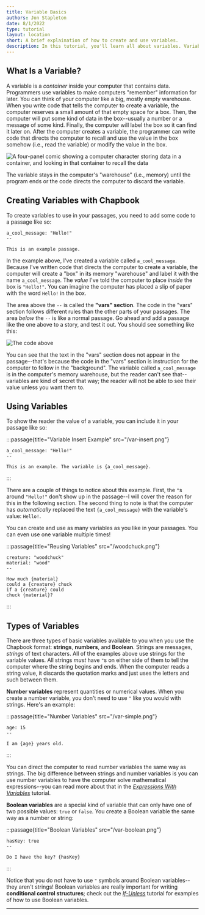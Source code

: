 ```yaml
---
title: Variable Basics
authors: Jon Stapleton
date: 8/1/2022
type: tutorial
layout: location
short: A brief explaination of how to create and use variables.
description: In this tutorial, you'll learn all about variables. Variables are containers that store information; they allow you to direct your story to "remember" information for later, and use that information across multiple passages. Using variables allows you to simplify stories with a lot of repetition, but they also open up lots of creative possibilities after you learn some other skills, like modifying variables across your story or using variables to embed passages.
---
```


## What Is a Variable?

A variable is a *container* inside your computer that contains data. Programmers use variables to make computers "remember" information for later. You can think of your computer like a big, mostly empty warehouse. When you write code that tells the computer to create a variable, the computer reserves a small amount of that empty space for a box. Then, the computer will put some kind of data in the box--usually a number or a message of some kind. Finally, the computer will label the box so it can find it later on. After the computer creates a variable, the programmer can write code that directs the computer to recall and use the value in the box somehow (i.e., read the variable) or modify the value in the box. 

![A four-panel comic showing a computer character storing data in a container, and looking in that container to recall the data](/var-comic.png)

The variable stays in the computer's "warehouse" (i.e., memory) until the program ends or the code directs the computer to discard the variable.

## Creating Variables with Chapbook

To create variables to use in your passages, you need to add some code to a passage like so:

```
a_cool_message: "Hello!"
--

This is an example passage.
```

In the example above, I've created a variable called `a_cool_message`. Because I've written code that directs the computer to create a variable, the computer will create a "box" in its memory "warehouse" and label it with the name `a_cool_message`. The *value* I've told the computer to place *inside* the box is `"Hello!"`. You can imagine the computer has placed a slip of paper with the word `Hello!` in the box.

The area above the `--` is called the **"vars" section**. The code in the "vars" section follows different rules than the other parts of your passages. The area *below* the `--` is like a normal passage. Go ahead and add a passage like the one above to a story, and test it out. You should see something like this:

![The code above](/var-null.png)

You can see that the text in the "vars" section does not appear in the passage--that's because the code in the "vars" section is instruction for the computer to follow in the "background". The variable called `a_cool_message` is in the computer's memory warehouse, but the reader can't see that--variables are kind of secret that way; the reader will not be able to see their value unless you want them to.

## Using Variables

To show the reader the value of a variable, you can include it in your passage like so:

:::passage{title="Variable Insert Example" src="/var-insert.png"}
```
a_cool_message: "Hello!"
--

This is an example. The variable is {a_cool_message}.
```
:::

There are a couple of things to notice about this example. First, the `"`s around `"Hello!"` don't show up in the passage--I will cover the reason for this in the following section. The second thing to note is that the computer has *automatically* replaced the text `{a_cool_message}` with the variable's value: `Hello!`.

You can create and use as many variables as you like in your passages. You can even use one variable multiple times!

:::passage{title="Reusing Variables" src="/woodchuck.png"}
```
creature: "woodchuck"
material: "wood"
--

How much {material}
could a {creature} chuck 
if a {creature} could
chuck {material}?
```
:::

## Types of Variables

There are three types of basic variables available to you when you use the Chapbook format: **strings**, **numbers**, and **Boolean**. Strings are messages, *strings* of text characters. All of the examples above use strings for the variable values. All strings *must* have `"`s on either side of them to tell the computer where the string begins and ends. When the computer reads a string value, it discards the quotation marks and just uses the letters and such between them.

**Number variables** represent quantities or numerical values. When you create a number variable, you don't need to use `"` like you would with strings. Here's an example:

:::passage{title="Number Variables" src="/var-simple.png"}
```
age: 15
--

I am {age} years old.
```
:::

You can direct the computer to read number variables the same way as strings. The big difference between strings and number variables is you can use number variables to have the computer solve mathematical expressions--you can read more about that in the *[Expressions With Variables](/locations/arithmetic-expressions)* tutorial.

**Boolean variables** are a special kind of variable that can only have one of two possible values: `true` or `false`. You create a Boolean variable the same way as a number or string:

:::passage{title="Boolean Variables" src="/var-boolean.png"}
```
hasKey: true
--

Do I have the key? {hasKey}
```
:::

Notice that you do not have to use `"` symbols around Boolean variables--they aren't strings! Boolean variables are really important for writing **conditional control structures**; check out the *[If-Unless](/locations/if-unless)* tutorial for examples of how to use Boolean variables.

---